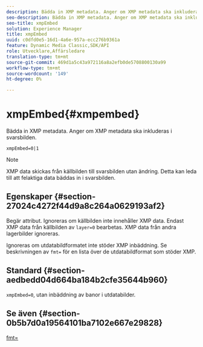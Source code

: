 ```yaml
---
description: Bädda in XMP metadata. Anger om XMP metadata ska inkluderas i svarsbilden.
seo-description: Bädda in XMP metadata. Anger om XMP metadata ska inkluderas i svarsbilden.
seo-title: xmpEmbed
solution: Experience Manager
title: xmpEmbed
uuid: c0dfd0e5-16d1-4a6e-957a-ecc276b9361a
feature: Dynamic Media Classic,SDK/API
role: Utvecklare,Affärsledare
translation-type: tm+mt
source-git-commit: 469d1a5c43a972116a8a2efb0de5708800130a99
workflow-type: tm+mt
source-wordcount: '149'
ht-degree: 0%

---
```



# xmpEmbed{#xmpembed}

Bädda in XMP metadata. Anger om XMP metadata ska inkluderas i svarsbilden.

`xmpEmbed=0|1`

>[!NOTE]
>
>XMP data skickas från källbilden till svarsbilden utan ändring. Detta kan leda till att felaktiga data bäddas in i svarsbilden.

## Egenskaper {#section-27024c4272f44d9a8c264a0629193af2}

Begär attribut. Ignoreras om källbilden inte innehåller XMP data. Endast XMP data från källbilden av `layer=0` bearbetas. XMP data från andra lagerbilder ignoreras.

Ignoreras om utdatabildformatet inte stöder XMP inbäddning. Se beskrivningen av `fmt=` för en lista över de utdatabildformat som stöder XMP.

## Standard {#section-aedbedd04d664ba184b2cfe35644b960}

`xmpEmbed=0`, utan inbäddning av banor i utdatabilder.

## Se även {#section-0b5b7d0a19564101ba7102e667e29828}

[fmt=](../../../../../is-api/http-ref/image-serving-api-ref/c-http-protocol-reference/c-command-reference/r-is-http-fmt.md#reference-cdf10043423b45ba9fe15157fb3ae37a)
